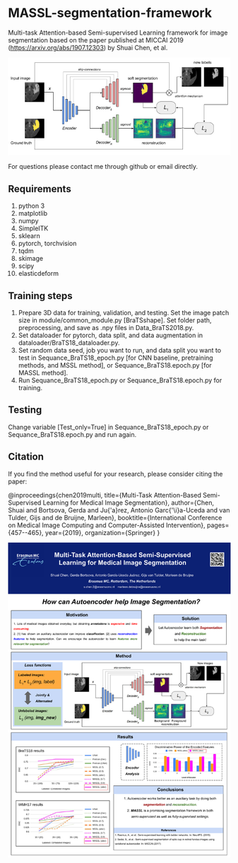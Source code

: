 # MASSL-segmentation-framework

Multi-task Attention-based Semi-supervised Learning framework for image segmentation based on the paper published at MICCAI 2019 (https://arxiv.org/abs/1907.12303) by Shuai Chen, et al.

<img src="MASSL_MRI.png" width="800"/>

For questions please contact me through github or email directly.

## Requirements
1. python 3
2. matplotlib
3. numpy
4. SimpleITK
5. sklearn
6. pytorch, torchvision
7. tqdm
8. skimage
9. scipy
10. elasticdeform

## Training steps
1. Prepare 3D data for training, validation, and testing. Set the image patch size in module/common_module.py [BraTSshape]. Set folder path, preprocessing, and save as .npy files in Data_BraTS2018.py.
2. Set dataloader for pytorch, data split, and data augmentation in dataloader/BraTS18_dataloader.py.
3. Set random data seed, job you want to run, and data split you want to test in Sequance_BraTS18_epoch.py [for CNN baseline, pretraining methods, and MSSL method], or Sequance_BraTS18.epoch.py [for MASSL method]. 
4. Run Sequance_BraTS18_epoch.py or Sequance_BraTS18.epoch.py for training.

## Testing
Change variable [Test_only=True] in Sequance_BraTS18_epoch.py or Sequance_BraTS18.epoch.py and run again. 

## Citation
If you find the method useful for your research, please consider citing the paper:

@inproceedings{chen2019multi,
  title={Multi-Task Attention-Based Semi-Supervised Learning for Medical Image Segmentation},
  author={Chen, Shuai and Bortsova, Gerda and Ju{\'a}rez, Antonio Garc{\'\i}a-Uceda and van Tulder, Gijs and de Bruijne, Marleen},
  booktitle={International Conference on Medical Image Computing and Computer-Assisted Intervention},
  pages={457--465},
  year={2019},
  organization={Springer}
}

<img src="MICCAI 2019_poster.pdf" width="800"/>
